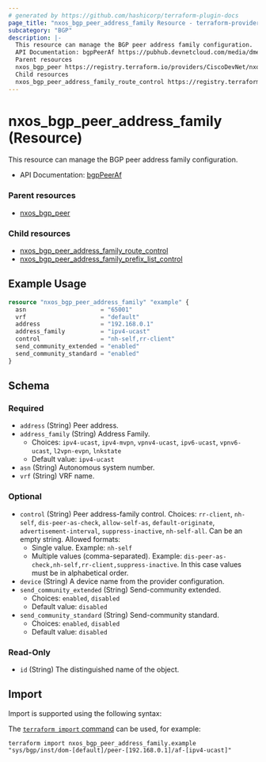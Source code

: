 ```yaml
---
# generated by https://github.com/hashicorp/terraform-plugin-docs
page_title: "nxos_bgp_peer_address_family Resource - terraform-provider-nxos"
subcategory: "BGP"
description: |-
  This resource can manage the BGP peer address family configuration.
  API Documentation: bgpPeerAf https://pubhub.devnetcloud.com/media/dme-docs-10-2-2/docs/Routing%20and%20Forwarding/bgp:PeerAf/
  Parent resources
  nxos_bgp_peer https://registry.terraform.io/providers/CiscoDevNet/nxos/latest/docs/resources/bgp_peer
  Child resources
  nxos_bgp_peer_address_family_route_control https://registry.terraform.io/providers/CiscoDevNet/nxos/latest/docs/resources/bgp_peer_address_family_route_controlnxos_bgp_peer_address_family_prefix_list_control https://registry.terraform.io/providers/CiscoDevNet/nxos/latest/docs/resources/bgp_peer_address_family_prefix_list_control
---
```


# nxos_bgp_peer_address_family (Resource)

This resource can manage the BGP peer address family configuration.

- API Documentation: [bgpPeerAf](https://pubhub.devnetcloud.com/media/dme-docs-10-2-2/docs/Routing%20and%20Forwarding/bgp:PeerAf/)

### Parent resources

- [nxos_bgp_peer](https://registry.terraform.io/providers/CiscoDevNet/nxos/latest/docs/resources/bgp_peer)

### Child resources

- [nxos_bgp_peer_address_family_route_control](https://registry.terraform.io/providers/CiscoDevNet/nxos/latest/docs/resources/bgp_peer_address_family_route_control)
- [nxos_bgp_peer_address_family_prefix_list_control](https://registry.terraform.io/providers/CiscoDevNet/nxos/latest/docs/resources/bgp_peer_address_family_prefix_list_control)

## Example Usage

```terraform
resource "nxos_bgp_peer_address_family" "example" {
  asn                     = "65001"
  vrf                     = "default"
  address                 = "192.168.0.1"
  address_family          = "ipv4-ucast"
  control                 = "nh-self,rr-client"
  send_community_extended = "enabled"
  send_community_standard = "enabled"
}
```

<!-- schema generated by tfplugindocs -->
## Schema

### Required

- `address` (String) Peer address.
- `address_family` (String) Address Family.
  - Choices: `ipv4-ucast`, `ipv4-mvpn`, `vpnv4-ucast`, `ipv6-ucast`, `vpnv6-ucast`, `l2vpn-evpn`, `lnkstate`
  - Default value: `ipv4-ucast`
- `asn` (String) Autonomous system number.
- `vrf` (String) VRF name.

### Optional

- `control` (String) Peer address-family control. Choices: `rr-client`, `nh-self`, `dis-peer-as-check`, `allow-self-as`, `default-originate`, `advertisement-interval`, `suppress-inactive`, `nh-self-all`. Can be an empty string. Allowed formats:
  - Single value. Example: `nh-self`
  - Multiple values (comma-separated). Example: `dis-peer-as-check,nh-self,rr-client,suppress-inactive`. In this case values must be in alphabetical order.
- `device` (String) A device name from the provider configuration.
- `send_community_extended` (String) Send-community extended.
  - Choices: `enabled`, `disabled`
  - Default value: `disabled`
- `send_community_standard` (String) Send-community standard.
  - Choices: `enabled`, `disabled`
  - Default value: `disabled`

### Read-Only

- `id` (String) The distinguished name of the object.

## Import

Import is supported using the following syntax:

The [`terraform import` command](https://developer.hashicorp.com/terraform/cli/commands/import) can be used, for example:

```shell
terraform import nxos_bgp_peer_address_family.example "sys/bgp/inst/dom-[default]/peer-[192.168.0.1]/af-[ipv4-ucast]"
```
